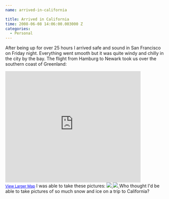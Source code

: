 ```yaml
---
name: arrived-in-california

title: Arrived in California
time: 2008-06-08 14:06:00.003000 Z
categories:
  - Personal
---
```


After being up for over 25 hours I arrived safe and sound in San Francisco on Friday night. Everything went smooth but it was quite windy and chilly in the city by the bay.
The flight from Hamburg to Newark took us over the southern coast of Greenland:

<iframe width="425" height="350" frameborder="0" scrolling="no" marginheight="0" marginwidth="0" src="http://maps.google.com/maps?f=q&amp;hl=en&amp;geocode=&amp;q=greenland&amp;ie=UTF8&amp;t=h&amp;s=AARTsJq1DIez3P8sFJ0aHsrlESuujPkUng&amp;ll=60.478879,-44.34082&amp;spn=1.894891,4.669189&amp;z=7&amp;output=embed"></iframe><br /><small><a href="http://maps.google.com/maps?f=q&amp;hl=en&amp;geocode=&amp;q=greenland&amp;ie=UTF8&amp;t=h&amp;ll=60.478879,-44.34082&amp;spn=1.894891,4.669189&amp;z=7&amp;source=embed" style="color:#0000FF;text-align:left">View Larger Map</a></small>
I was able to take these pictures:
<a title="100_5640" href="http://www.flickr.com/photos/26767281@N06/2560472853/">
  <img src="http://static.flickr.com/3077/2560472853_47c349b2e0_d.jpg" border="0"/>
</a>
<a title="100_5641" href="http://www.flickr.com/photos/26767281@N06/2561294936/">
  <img src="http://static.flickr.com/3162/2561294936_29a3c6b9f8_d.jpg" border="0"/>
</a>
Who thought I'd be able to take pictures of so much snow and ice on a trip to California?
